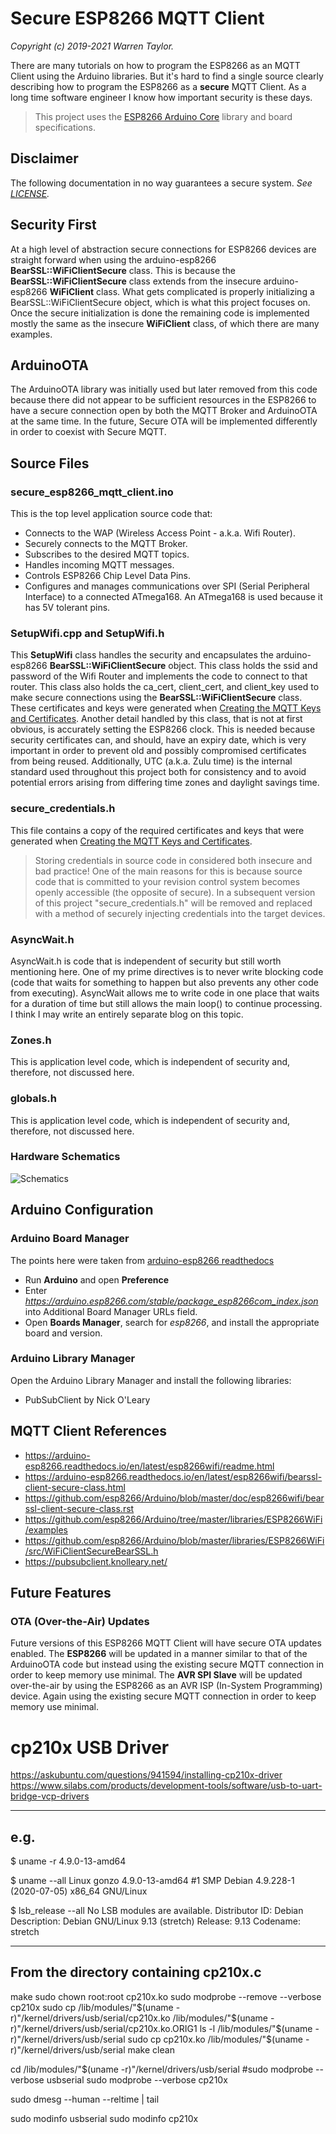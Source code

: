 # Secure ESP8266 MQTT Client
*Copyright (c) 2019-2021 Warren Taylor.*

There are many tutorials on how to program the ESP8266 as an MQTT Client using the Arduino libraries. But it's hard to find a single source clearly describing how to program the ESP8266 as a **secure** MQTT Client. As a long time software engineer I know how important security is these days.

> This project uses the [ESP8266 Arduino Core](https://arduino-esp8266.readthedocs.io/) library and board specifications.

## Disclaimer
The following documentation in no way guarantees a secure system.
*See [LICENSE](../../LICENSE).*

## Security First
At a high level of abstraction secure connections for ESP8266 devices are straight forward when using the arduino-esp8266 **BearSSL::WiFiClientSecure** class.
This is because the **BearSSL::WiFiClientSecure** class extends from the insecure arduino-esp8266 **WiFiClient** class.
What gets complicated is properly initializing a BearSSL::WiFiClientSecure object, which is what this project focuses on.
Once the secure initialization is done the remaining code is implemented mostly the same as the insecure **WiFiClient** class, of which there are many examples.

## ArduinoOTA
The ArduinoOTA library was initially used but later removed from this code because there did not appear to be sufficient resources in the ESP8266 to have a secure connection open by both the MQTT Broker and ArduinoOTA at the same time.
In the future, Secure OTA will be implemented differently in order to coexist with Secure MQTT.

## Source Files

### secure_esp8266_mqtt_client.ino
This is the top level application source code that:
* Connects to the WAP (Wireless Access Point - a.k.a. Wifi Router).
* Securely connects to the MQTT Broker.
* Subscribes to the desired MQTT topics.
* Handles incoming MQTT messages.
* Controls ESP8266 Chip Level Data Pins.
* Configures and manages communications over SPI (Serial Peripheral Interface) to a connected ATmega168. An ATmega168 is used because it has 5V tolerant pins.

### SetupWifi.cpp and SetupWifi.h
This **SetupWifi** class handles the security and encapsulates the arduino-esp8266 **BearSSL::WiFiClientSecure** object.
This class holds the ssid and password of the Wifi Router and implements the code to connect to that router.
This class also holds the ca_cert, client_cert, and client_key used to make secure connections using the **BearSSL::WiFiClientSecure** class.
These certificates and keys were generated when
[Creating the MQTT Keys and Certificates](../mqtt_server_setup#creating-the-mqtt-keys-and-certificates).
Another detail handled by this class, that is not at first obvious, is accurately setting the ESP8266 clock.
This is needed because security certificates can, and should, have an expiry date,
which is very important in order to prevent old and possibly compromised certificates from being reused.
Additionally, UTC (a.k.a. Zulu time) is the internal standard used throughout this project both for consistency
and to avoid potential errors arising from differing time zones and daylight savings time.

### secure_credentials.h
This file contains a copy of the required certificates and keys that were generated when
[Creating the MQTT Keys and Certificates](../mqtt_server_setup#creating-the-mqtt-keys-and-certificates).
> Storing credentials in source code in considered both insecure and bad practice! One of the main reasons for this is because source code that is committed to your revision control system becomes openly accessible (the opposite of secure).
In a subsequent version of this project "secure_credentials.h" will be removed and
replaced with a method of securely injecting credentials into the target devices.

### AsyncWait.h
AsyncWait.h is code that is independent of security but still worth mentioning here.
One of my prime directives is to never write blocking code (code that waits for something to happen but also prevents any other code from executing).
AsyncWait allows me to write code in one place that waits for a duration of time but still allows the main loop() to continue processing.
I think I may write an entirely separate blog on this topic.

### Zones.h
This is application level code, which is independent of security and, therefore, not discussed here.

### globals.h
This is application level code, which is independent of security and, therefore, not discussed here.

### Hardware Schematics
![Schematics](eagle_cad/Secure_ESP8266_MQTT_schematics.png)

## Arduino Configuration
### Arduino Board Manager
The points here were taken from [arduino-esp8266 readthedocs](https://arduino-esp8266.readthedocs.io/en/latest/installing.html)

* Run **Arduino** and open **Preference**
* Enter *https://arduino.esp8266.com/stable/package_esp8266com_index.json* into Additional Board Manager URLs field.
* Open **Boards Manager**, search for *esp8266*, and install the appropriate board and version. 

### Arduino Library Manager
Open the Arduino Library Manager and install the following libraries:

* PubSubClient by Nick O'Leary

## MQTT Client References
* <https://arduino-esp8266.readthedocs.io/en/latest/esp8266wifi/readme.html>
* <https://arduino-esp8266.readthedocs.io/en/latest/esp8266wifi/bearssl-client-secure-class.html>
* <https://github.com/esp8266/Arduino/blob/master/doc/esp8266wifi/bearssl-client-secure-class.rst>
* <https://github.com/esp8266/Arduino/tree/master/libraries/ESP8266WiFi/examples>
* <https://github.com/esp8266/Arduino/blob/master/libraries/ESP8266WiFi/src/WiFiClientSecureBearSSL.h>
* <https://pubsubclient.knolleary.net/>

## Future Features
### OTA (Over-the-Air) Updates
Future versions of this ESP8266 MQTT Client will have secure OTA updates enabled.
The **ESP8266** will be updated in a manner similar to that of the ArduinoOTA code but instead using the existing secure MQTT connection in order to keep memory use minimal.
The **AVR SPI Slave** will be updated over-the-air by using the ESP8266 as an AVR ISP (In-System Programming) device. Again using the existing secure MQTT connection in order to keep memory use minimal.

# cp210x USB Driver
https://askubuntu.com/questions/941594/installing-cp210x-driver
https://www.silabs.com/products/development-tools/software/usb-to-uart-bridge-vcp-drivers

------
 e.g.
------
$ uname -r
4.9.0-13-amd64

$ uname --all
Linux gonzo 4.9.0-13-amd64 #1 SMP Debian 4.9.228-1 (2020-07-05) x86_64 GNU/Linux

$ lsb_release --all
No LSB modules are available.
Distributor ID: Debian
Description:    Debian GNU/Linux 9.13 (stretch)
Release:        9.13
Codename:       stretch

----------------------------------------
 From the directory containing cp210x.c
----------------------------------------
make
sudo chown root:root cp210x.ko
sudo modprobe --remove --verbose cp210x
sudo cp /lib/modules/"$(uname -r)"/kernel/drivers/usb/serial/cp210x.ko  /lib/modules/"$(uname -r)"/kernel/drivers/usb/serial/cp210x.ko.ORIG1
ls -l /lib/modules/"$(uname -r)"/kernel/drivers/usb/serial
sudo cp cp210x.ko /lib/modules/"$(uname -r)"/kernel/drivers/usb/serial
make clean

cd /lib/modules/"$(uname -r)"/kernel/drivers/usb/serial
#sudo modprobe --verbose usbserial
sudo modprobe --verbose cp210x

sudo dmesg --human --reltime | tail

sudo modinfo usbserial
sudo modinfo cp210x

